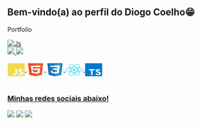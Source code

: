 ## Bem-vindo(a) ao perfil do Diogo Coelho😁
<div>
 <p>Portfolio</p>
 <a href=" https://portfoliodiogo.netlify.app" target="_blank"><img align="center" alt="Js" height="30" width="40"       src="https://w7.pngwing.com/pngs/763/460/png-transparent-computer-icons-portfolio-portfolio-miscellaneous-photography-orange.png"></a>
</div>

 <div>
  <a href="https://github.com/DiogoH2">
  <img height="180em" src="https://github-readme-stats.vercel.app/api?username=DiogoH2&show_icons=true&theme=merko&include_all_commits=true&count_private=true"/>
  <img height="180em" src="https://github-readme-stats.vercel.app/api/top-langs/?username=DiogoH2&layout=compact&langs_count=6&theme=merko"/>
</div>
<div style="display: inline_block"><br>
  <img align="center" alt="Js" height="30" width="40" src="https://raw.githubusercontent.com/devicons/devicon/master/icons/javascript/javascript-plain.svg">
  <img align="center" alt="HTML" height="30" width="40" src="https://raw.githubusercontent.com/devicons/devicon/master/icons/html5/html5-original.svg">
  <img align="center" alt="CSS" height="30" width="40" src="https://raw.githubusercontent.com/devicons/devicon/master/icons/css3/css3-original.svg">
  <img align="center" alt="REACT" height="30" width="40" src="https://github.com/devicons/devicon/blob/master/icons/react/react-original.svg">
  <img align="center" alt="TypeScript" height="30" width="40" src="https://github.com/devicons/devicon/blob/master/icons/typescript/typescript-original.svg">
</div>
 
 <br>
 
  ### Minhas redes sociais  abaixo!
 
<div> 
  <a href="https://instagram.com/diogo_hsc" target="_blank"><img src="https://img.shields.io/badge/-Instagram-%23E4405F?style=for-the-badge&logo=instagram&logoColor=white" target="_blank"></a>
  <a href = "mailto:diogo12h91@gmail.com"><img src="https://img.shields.io/badge/-Gmail-%23333?style=for-the-badge&logo=gmail&logoColor=white" target="_blank"></a>
  <a href="https://www.linkedin.com/in/diogo-henrique-6267231a5/" target="_blank"><img src="https://img.shields.io/badge/-LinkedIn-%230077B5?style=for-the-badge&logo=linkedin&logoColor=white" target="_blank"></a> 
 

</div>
